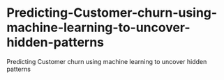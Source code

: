 # Predicting-Customer-churn-using-machine-learning-to-uncover-hidden-patterns
Predicting Customer churn using machine learning to uncover hidden patterns
